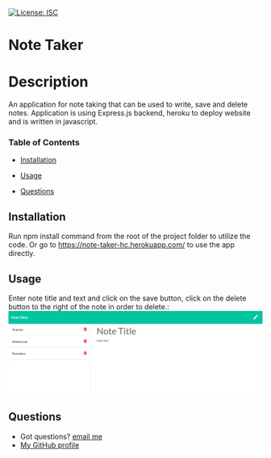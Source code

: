 [![License: ISC](https://img.shields.io/badge/License-ISC-blue.svg)](https://opensource.org/licenses/ISC)

# Note Taker

# Description

An application for note taking that can be used to write, save and delete notes. Application is using Express.js backend, heroku to deploy website and is written in javascript.

### Table of Contents

- [Installation](#installation)
- [Usage](#usage)

- [Questions](#questions)

## Installation

Run npm install command from the root of the project folder to utilize the code. Or go to https://note-taker-hc.herokuapp.com/ to use the app directly.

## Usage

Enter note title and text and click on the save button, click on the delete button to the right of the note in order to delete.:<br>
![](./public/assets/images/note-taker.png)

## Questions

- Got questions? [email me](mailto:caspi.home@gmail.com)<br>
- [My GitHub profile](https://github.com/hcs847)
